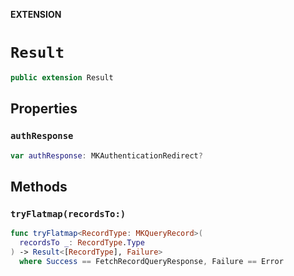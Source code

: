 **EXTENSION**

# `Result`
```swift
public extension Result
```

## Properties
### `authResponse`

```swift
var authResponse: MKAuthenticationRedirect?
```

## Methods
### `tryFlatmap(recordsTo:)`

```swift
func tryFlatmap<RecordType: MKQueryRecord>(
  recordsTo _: RecordType.Type
) -> Result<[RecordType], Failure>
  where Success == FetchRecordQueryResponse, Failure == Error
```

